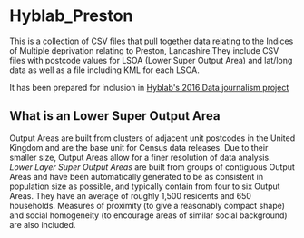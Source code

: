# Hyblab_Preston
This is a collection of CSV files that pull together data relating to the Indices of Multiple deprivation relating to Preston, Lancashire.They include CSV files with postcode values for LSOA (Lower Super Output Area) and lat/long data as well as a file including KML for each LSOA.

It has been prepared for inclusion in [Hyblab's 2016 Data journalism project](http://www.hyblab.fr/hyblab-datajournalisme-2016/)

## What is an Lower Super Output Area
Output Areas are built from clusters of adjacent unit postcodes in the United Kingdom and are the base unit for Census data releases. Due to their smaller size, Output Areas allow for a finer resolution of data analysis. *Lower Layer Super Output Areas* are built from groups of contiguous Output Areas and have been automatically generated to be as consistent in population size as possible, and typically contain from four to six Output Areas. They have an average of roughly 1,500 residents and 650 households. Measures of proximity (to give a reasonably compact shape) and social homogeneity (to encourage areas of similar social background) are also included.

